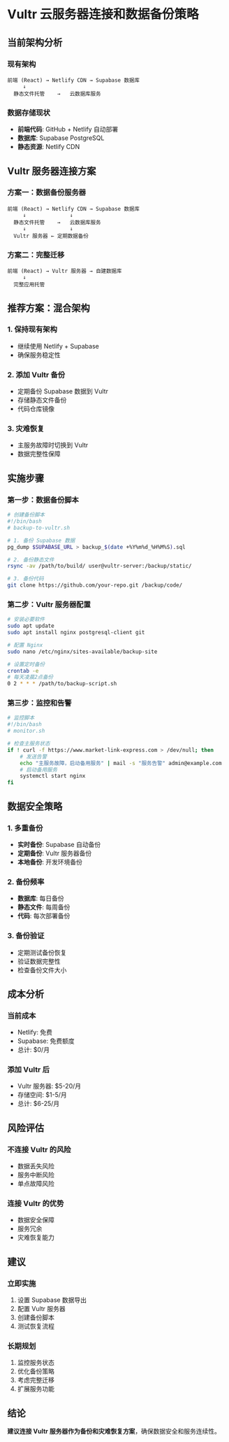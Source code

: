 # Vultr 云服务器连接和数据备份策略

## 当前架构分析

### 现有架构
```
前端 (React) → Netlify CDN → Supabase 数据库
     ↓
  静态文件托管    →   云数据库服务
```

### 数据存储现状
- **前端代码**: GitHub + Netlify 自动部署
- **数据库**: Supabase PostgreSQL
- **静态资源**: Netlify CDN

## Vultr 服务器连接方案

### 方案一：数据备份服务器
```
前端 (React) → Netlify CDN → Supabase 数据库
     ↓              ↓
  静态文件托管    →   云数据库服务
     ↓              ↓
  Vultr 服务器 ← 定期数据备份
```

### 方案二：完整迁移
```
前端 (React) → Vultr 服务器 → 自建数据库
     ↓
  完整应用托管
```

## 推荐方案：混合架构

### 1. 保持现有架构
- 继续使用 Netlify + Supabase
- 确保服务稳定性

### 2. 添加 Vultr 备份
- 定期备份 Supabase 数据到 Vultr
- 存储静态文件备份
- 代码仓库镜像

### 3. 灾难恢复
- 主服务故障时切换到 Vultr
- 数据完整性保障

## 实施步骤

### 第一步：数据备份脚本
```bash
# 创建备份脚本
#!/bin/bash
# backup-to-vultr.sh

# 1. 备份 Supabase 数据
pg_dump $SUPABASE_URL > backup_$(date +%Y%m%d_%H%M%S).sql

# 2. 备份静态文件
rsync -av /path/to/build/ user@vultr-server:/backup/static/

# 3. 备份代码
git clone https://github.com/your-repo.git /backup/code/
```

### 第二步：Vultr 服务器配置
```bash
# 安装必要软件
sudo apt update
sudo apt install nginx postgresql-client git

# 配置 Nginx
sudo nano /etc/nginx/sites-available/backup-site

# 设置定时备份
crontab -e
# 每天凌晨2点备份
0 2 * * * /path/to/backup-script.sh
```

### 第三步：监控和告警
```bash
# 监控脚本
#!/bin/bash
# monitor.sh

# 检查主服务状态
if ! curl -f https://www.market-link-express.com > /dev/null; then
    # 发送告警
    echo "主服务故障，启动备用服务" | mail -s "服务告警" admin@example.com
    # 启动备用服务
    systemctl start nginx
fi
```

## 数据安全策略

### 1. 多重备份
- **实时备份**: Supabase 自动备份
- **定期备份**: Vultr 服务器备份
- **本地备份**: 开发环境备份

### 2. 备份频率
- **数据库**: 每日备份
- **静态文件**: 每周备份
- **代码**: 每次部署备份

### 3. 备份验证
- 定期测试备份恢复
- 验证数据完整性
- 检查备份文件大小

## 成本分析

### 当前成本
- Netlify: 免费
- Supabase: 免费额度
- 总计: $0/月

### 添加 Vultr 后
- Vultr 服务器: $5-20/月
- 存储空间: $1-5/月
- 总计: $6-25/月

## 风险评估

### 不连接 Vultr 的风险
- 数据丢失风险
- 服务中断风险
- 单点故障风险

### 连接 Vultr 的优势
- 数据安全保障
- 服务冗余
- 灾难恢复能力

## 建议

### 立即实施
1. 设置 Supabase 数据导出
2. 配置 Vultr 服务器
3. 创建备份脚本
4. 测试恢复流程

### 长期规划
1. 监控服务状态
2. 优化备份策略
3. 考虑完整迁移
4. 扩展服务功能

## 结论

**建议连接 Vultr 服务器作为备份和灾难恢复方案**，确保数据安全和服务连续性。
